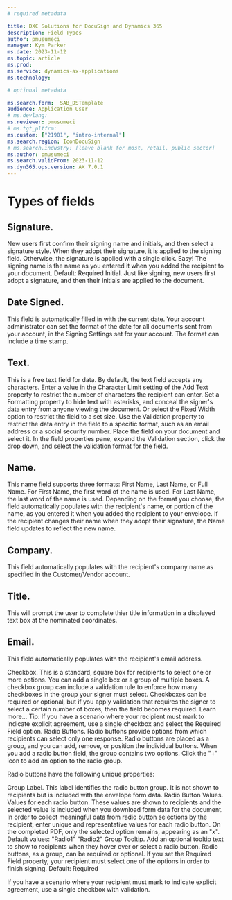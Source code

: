 ```yaml
---
# required metadata

title: DXC Solutions for DocuSign and Dynamics 365
description: Field Types
author: pmusumeci
manager: Kym Parker
ms.date: 2023-11-12
ms.topic: article
ms.prod: 
ms.service: dynamics-ax-applications
ms.technology: 

# optional metadata

ms.search.form:  SAB_DSTemplate
audience: Application User
# ms.devlang: 
ms.reviewer: pmusumeci
# ms.tgt_pltfrm: 
ms.custom: ["21901", "intro-internal"]
ms.search.region: IconDocuSign 
# ms.search.industry: [leave blank for most, retail, public sector]
ms.author: pmusumeci
ms.search.validFrom: 2023-11-12
ms.dyn365.ops.version: AX 7.0.1
---
```


# Types of fields

## Signature. 
New users first confirm their signing name and initials, and then select a signature style. When they adopt their signature, it is applied to the signing field. Otherwise, the signature is applied with a single click. Easy! The signing name is the name as you entered it when you added the recipient to your document. Default: Required
Initial. Just like signing, new users first adopt a signature, and then their initials are applied to the document.

## Date Signed. 
This field is automatically filled in with the current date. Your account administrator can set the format of the date for all documents sent from your account, in the Signing Settings set for your account. The format can include a time stamp.

## Text. 
This is a free text field for data. By default, the text field accepts any characters. Enter a value in the Character Limit setting of the Add Text property to restrict the number of characters the recipient can enter. Set a Formatting property to hide text with asterisks, and conceal the signer's data entry from anyone viewing the document. Or select the Fixed Width option to restrict the field to a set size. Use the Validation property to restrict the data entry in the field to a specific format, such as an email address or a social security number. Place the field on your document and select it. In the field properties pane, expand the Validation section, click the drop down, and select the validation format for the field.

## Name. 
This name field supports three formats: First Name, Last Name, or Full Name. For First Name, the first word of the name is used. For Last Name, the last word of the name is used.
Depending on the format you choose, the field automatically populates with the recipient's name, or portion of the name, as you entered it when you added the recipient to your envelope. If the recipient changes their name when they adopt their signature, the Name field updates to reflect the new name.

## Company. 
This field automatically populates with the recipient's company name as specified in the Customer/Vendor account. 

## Title. 
This will prompt the user to complete thier title information in a displayed text box at the nominated coordinates.

## Email. 
This field automatically populates with the recipient's email address.

Checkbox. This is a standard, square box for recipients to select one or more options. You can add a single box or a group of multiple boxes. A checkbox group can include a validation rule to enforce how many checkboxes in the group your signer must select. Checkboxes can be required or optional, but if you apply validation that requires the signer to select a certain number of boxes, then the field becomes required. Learn more...
Tip: If you have a scenario where your recipient must mark to indicate explicit agreement, use a single checkbox and select the Required Field option.
Radio Buttons. Radio buttons provide options from which recipients can select only one response. Radio buttons are placed as a group, and you can add, remove, or position the individual buttons.
When you add a radio button field, the group contains two options. Click the "+" icon to add an option to the radio group.


Radio buttons have the following unique properties:

Group Label. This label identifies the radio button group. It is not shown to recipients but is included with the envelope form data.
Radio Button Values. Values for each radio button. These values are shown to recipients and the selected value is included when you download form data for the document. In order to collect meaningful data from radio button selections by the recipient, enter unique and representative values for each radio button. On the completed PDF, only the selected option remains, appearing as an "x". Default values: "Radio1" "Radio2"
Group Tooltip. Add an optional tooltip text to show to recipients when they hover over or select a radio button.
Radio buttons, as a group, can be required or optional. If you set the Required Field property, your recipient must select one of the options in order to finish signing. Default: Required

If you have a scenario where your recipient must mark to indicate explicit agreement, use a single checkbox with validation.
